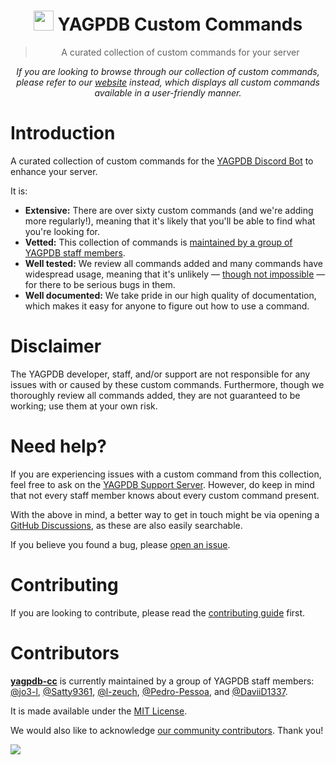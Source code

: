#

<h1 align="center"><img src="https://yagpdb.xyz/static/img/logo_y.png" height=32px width=32px></img>&nbspYAGPDB Custom Commands</h1>

> <p align="center">A curated collection of custom commands for your server</p>

<p align="center">
	<i>
		If you are looking to browse through our collection of custom commands, please refer to our <a href="https://yagpdb-cc.github.io">website</a> instead, which displays all custom commands available in a user-friendly manner.
	</i>
</p>

# Introduction

A curated collection of custom commands for the [YAGPDB Discord Bot](https://yagpdb.xyz) to enhance your server.

It is:

- **Extensive:** There are over sixty custom commands (and we're adding more regularly!), meaning that it's likely that you'll be able to find what you're looking for.
- **Vetted:** This collection of commands is [maintained by a group of YAGPDB staff members](https://github.com/yagpdb-cc/yagpdb-cc#contributors).
- **Well tested:** We review all commands added and many commands have widespread usage, meaning that it's unlikely — [though not impossible](#disclaimer) — for there to be serious bugs in them.
- **Well documented:** We take pride in our high quality of documentation, which makes it easy for anyone to figure out how to use a command.

# Disclaimer

The YAGPDB developer, staff, and/or support are not responsible for any issues with or caused by these custom commands.
Furthermore, though we thoroughly review all commands added, they are not guaranteed to be working; use them at your own risk.

# Need help?

If you are experiencing issues with a custom command from this collection, feel free to ask on the [YAGPDB Support Server](https://discord.com/invite/5uVyq2E).
However, do keep in mind that not every staff member knows about every custom command present.

With the above in mind, a better way to get in touch might be via opening a [GitHub Discussions](https://github.com/yagpdb-cc/yagpdb-cc/discussions), as these are
also easily searchable.

If you believe you found a bug, please [open an issue](https://github.com/yagpdb-cc/yagpdb-cc/issues/new/choose).

# Contributing

If you are looking to contribute, please read the [contributing guide](https://github.com/yagpdb-cc/yagpdb-cc/blob/master/CONTRIBUTING.md) first.

# Contributors

**[yagpdb-cc](https://github.com/yagpdb-cc/yagpdb-cc)** is currently maintained by a group of YAGPDB staff members: [@jo3-l](https://github.com/jo3-l), [@Satty9361](https://github.com/Satty9361), [@l-zeuch](https://github.com/l-zeuch), [@Pedro-Pessoa](https://github.com/Pedro-Pessoa), and [@DaviiD1337](https://github.com/DaviiD1337).

It is made available under the [MIT License](LICENSE.md).

We would also like to acknowledge [our community contributors](https://github.com/yagpdb-cc/yagpdb-cc/graphs/contributors). Thank you!

<a href="https://github.com/yagpdb-cc/yagpdb-cc/graphs/contributors">
<img src="https://contributors-img.web.app/image?repo=yagpdb-cc/yagpdb-cc" />
</a>
